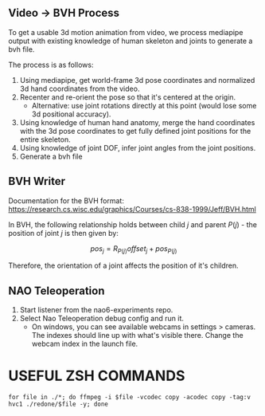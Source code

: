

## Video -> BVH Process

To get a usable 3d motion animation from video, we process mediapipe output with existing knowledge of human skeleton and joints to generate a bvh file.

The process is as follows:
1. Using mediapipe, get world-frame 3d pose coordinates and normalized 3d hand coordinates from the video.
1. Recenter and re-orient the pose so that it's centered at the origin.
    * Alternative: use joint rotations directly at this point (would lose some 3d positional accuracy).
1. Using knowledge of human hand anatomy, merge the hand coordinates with the 3d pose coordinates to get fully defined joint positions for the entire skeleton. 
1. Using knowledge of joint DOF, infer joint angles from the joint positions.
1. Generate a bvh file

## BVH Writer

Documentation for the BVH format: <https://research.cs.wisc.edu/graphics/Courses/cs-838-1999/Jeff/BVH.html>

In BVH, the following relationship holds between child $j$ and parent $P(j)$ - the position of joint $j$ is then given by:

$$pos_j = R_{P(j)}offset_j + pos_{P(j)}$$

Therefore, the orientation of a joint affects the position of it's children.

## NAO Teleoperation
1. Start listener from the nao6-experiments repo.
1. Select Nao Teleoperation debug config and run it.
    * On windows, you can see available webcams in settings > cameras. The indexes should line up with what's visible there. Change the webcam index in the launch file.




# USEFUL ZSH COMMANDS

    for file in ./*; do ffmpeg -i $file -vcodec copy -acodec copy -tag:v hvc1 ./redone/$file -y; done